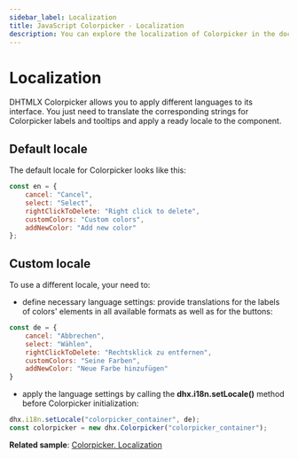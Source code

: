 ```yaml
---
sidebar_label: Localization
title: JavaScript Colorpicker - Localization 
description: You can explore the localization of Colorpicker in the documentation of the DHTMLX JavaScript UI library. Browse developer guides and API reference, try out code examples and live demos, and download a free 30-day evaluation version of DHTMLX Suite 7.
---
```


# Localization

DHTMLX Colorpicker allows you to apply different languages to its interface. You just need to translate the corresponding strings for Colorpicker labels and tooltips and apply a ready locale to the component.

## Default locale

The default locale for Colorpicker looks like this:

~~~js
const en = {
	cancel: "Cancel",
	select: "Select",
	rightClickToDelete: "Right click to delete",
	customColors: "Custom colors",
	addNewColor: "Add new color"
};
~~~

## Custom locale

To use a different locale, your need to:

- define necessary language settings: provide translations for the labels of colors' elements in all available formats as well as for the buttons:

~~~js
const de = {
	cancel: "Abbrechen",
	select: "Wählen",
	rightClickToDelete: "Rechtsklick zu entfernen",
	customColors: "Seine Farben",
	addNewColor: "Neue Farbe hinzufügen"
}
~~~

- apply the language settings by calling the **dhx.i18n.setLocale()** method before Colorpicker initialization:

~~~js
dhx.i18n.setLocale("colorpicker_container", de);
const colorpicker = new dhx.Colorpicker("colorpicker_container");
~~~

**Related sample**: [Colorpicker. Localization](https://snippet.dhtmlx.com/l870h1gh)
